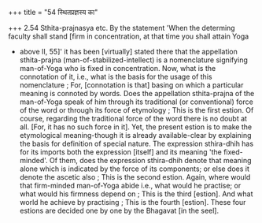 +++
title = "54 स्थितप्रज्ञस्य का"

+++
2.54 Sthita-prajnasya etc. By the statement 'When the determing faculty
shall stand \[firm in concentration, at that time you shall attain Yoga
- above II, 55\]' it has been \[virtually\] stated there that the
appellation sthita-prajna (man-of-stabilized-intellect) is a
nomenclature signifying man-of-Yoga who is fixed in concentration. Now,
what is the connotation of it, i.e., what is the basis for the usage of
this nomenclature ; For, \[connotation is that\] basing on which a
particular meaning is connoted by words. Does the appellation
sthita-prajna of the man-of-Yoga speak of him through its traditional
(or conventional) force of the word or through its force of etymology ;
This is the first estion. Of course, regarding the traditional force of
the word there is no doubt at all. \[For, it has no such force in it\].
Yet, the present estion is to make the etymological meaning-though it is
already available-clear by explaining the basis for definition of
special nature. The expression sthira-dhih has for its imports both the
expression \[itself\] and its meaning 'the fixed-minded'. Of them, does
the expression sthira-dhih denote that meaning alone which is indicated
by the force of its components; or else does it denote the ascetic also
; This is the second estion. Again, where would that firm-minded
man-of-Yoga abide i.e., what would he practise; or what would his
firmness depend on ; This is the third \[estion\]. And what world he
achieve by practising ; This is the fourth \[estion\]. These four
estions are decided one by one by the Bhagavat \[in the seel\].

